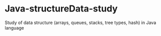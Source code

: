 # Java-structureData-study
Study of data structure (arrays, queues, stacks, tree types, hash) in Java language
